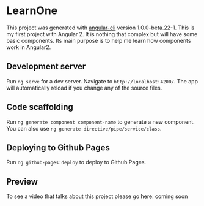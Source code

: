 # LearnOne

This project was generated with
[angular-cli](https://github.com/angular/angular-cli) version 1.0.0-beta.22-1.
This is my first project with Angular 2. It is nothing that complex but will
have some basic components. Its main purpose is to help me learn how components
work in Angular2.

## Development server
Run `ng serve` for a dev server. Navigate to `http://localhost:4200/`.
The app will automatically reload if you change any of the source files.

## Code scaffolding

Run `ng generate component component-name` to generate a new component.
You can also use `ng generate directive/pipe/service/class`.

## Deploying to Github Pages

Run `ng github-pages:deploy` to deploy to Github Pages.

## Preview

To see a video that talks about this project please go here: coming soon

